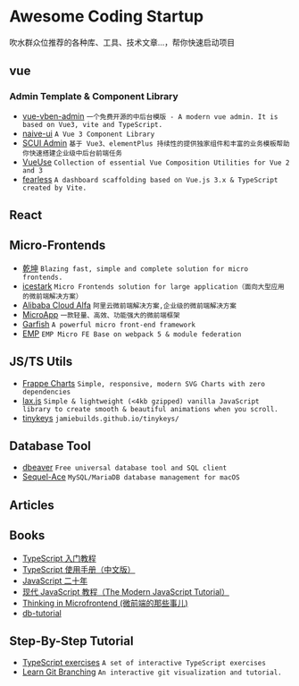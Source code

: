 # Awesome Coding Startup

吹水群众位推荐的各种库、工具、技术文章...，帮你快速启动项目

## vue

### Admin Template & Component Library

- [vue-vben-admin](https://github.com/vbenjs/vue-vben-admin) `一个免费开源的中后台模版 - A modern vue admin. It is based on Vue3, vite and TypeScript. `
- [naive-ui](https://github.com/TuSimple/naive-ui) `A Vue 3 Component Library`
- [SCUI Admin](https://lolicode.gitee.io/scui-doc/) `基于 Vue3、elementPlus 持续性的提供独家组件和丰富的业务模板帮助你快速搭建企业级中后台前端任务`
- [VueUse](https://github.com/vueuse/vueuse) `Collection of essential Vue Composition Utilities for Vue 2 and 3`
- [fearless](https://github.com/zce/fearless) `A dashboard scaffolding based on Vue.js 3.x & TypeScript created by Vite.`

## React

## Micro-Frontends

- [乾坤](https://github.com/umijs/qiankun) `Blazing fast, simple and complete solution for micro frontends.`
- [icestark](https://github.com/ice-lab/icestark) `Micro Frontends solution for large application（面向大型应用的微前端解决方案）`
- [Alibaba Cloud Alfa](https://github.com/aliyun/alibabacloud-alfa) `阿里云微前端解决方案,企业级的微前端解决方案`
- [MicroApp](https://github.com/micro-zoe/micro-app) `一款轻量、高效、功能强大的微前端框架`
- [Garfish](https://github.com/modern-js-dev/garfish) `A powerful micro front-end framework`
- [EMP](https://github.com/efoxTeam/emp) `EMP Micro FE Base on webpack 5 & module federation`

## JS/TS Utils

- [Frappe Charts](https://github.com/frappe/charts) `Simple, responsive, modern SVG Charts with zero dependencies`
- [lax.js](https://github.com/alexfoxy/lax.js) `Simple & lightweight (<4kb gzipped) vanilla JavaScript library to create smooth & beautiful animations when you scroll.`
- [tinykeys](https://github.com/jamiebuilds/tinykeys) `jamiebuilds.github.io/tinykeys/`

## Database Tool

- [dbeaver](https://github.com/dbeaver/dbeaver) `Free universal database tool and SQL client`
- [Sequel-Ace](https://github.com/Sequel-Ace/Sequel-Ace) `MySQL/MariaDB database management for macOS`

## Articles

## Books

- [TypeScript 入门教程](https://github.com/xcatliu/typescript-tutorial)
- [TypeScript 使用手册（中文版）](https://github.com/zhongsp/TypeScript)
- [JavaScript 二十年](https://github.com/doodlewind/jshistory-cn)
- [现代 JavaScript 教程（The Modern JavaScript Tutorial）](https://github.com/javascript-tutorial/zh.javascript.info)
- [Thinking in Microfrontend (微前端的那些事儿)](https://github.com/phodal/microfrontends)
- [db-tutorial](https://github.com/dunwu/db-tutorial)

## Step-By-Step Tutorial

- [TypeScript exercises](https://typescript-exercises.github.io/) `A set of interactive TypeScript exercises`
- [Learn Git Branching](https://learngitbranching.js.org/) `An interactive git visualization and tutorial.`
